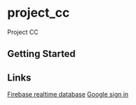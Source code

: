 # project_cc

Project CC

## Getting Started



## Links
[Firebase realtime database](https://firebase.google.com/docs/database/flutter/start)
[Google sign in](https://pub.dev/packages/google_sign_in)
